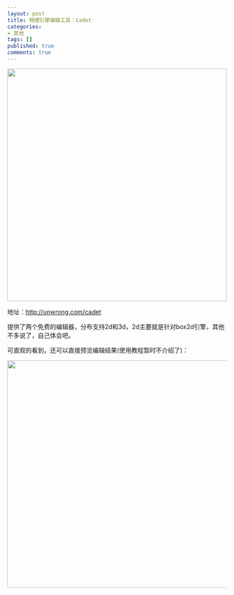 ```yaml
---
layout: post
title: 物理引擎编辑工具：Cadet
categories:
- 其他
tags: []
published: true
comments: true
---
```

<p><img class="alignnone size-full wp-image-1017" title="8CCE016E-6EF4-41D6-BAD3-363A935ECF37" src="{{site.url}}/media/2013/03/8CCE016E-6EF4-41D6-BAD3-363A935ECF37.jpg" alt="" width="504" height="534" /></p>

<p>地址：<a href="http://unwrong.com/cadet">http://unwrong.com/cadet</a></p>

<p>提供了两个免费的编辑器，分布支持2d和3d，2d主要就是针对box2d引擎，其他不多说了，自己体会吧。</p>

<p>可直观的看到，还可以直接预览编辑结果(使用教程暂时不介绍了)：</p>

<p><img class="alignnone size-full wp-image-1018" title="4EFFD25F-AE45-4CC3-9389-46DC697AB376" src="{{site.url}}/media/2013/03/4EFFD25F-AE45-4CC3-9389-46DC697AB376.jpg" alt="" width="839" height="522" /></p>

<p>&nbsp;</p>
